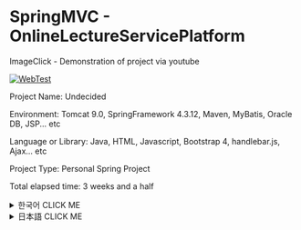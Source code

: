 # SpringMVC - OnlineLectureServicePlatform

ImageClick - Demonstration of project via youtube

[![WebTest](http://img.youtube.com/vi/OUt0UI3mrNM/0.jpg)](http://www.youtube.com/watch?v=OUt0UI3mrNM "WebTest")

Project Name: Undecided

Environment: Tomcat 9.0, SpringFramework 4.3.12, Maven, MyBatis, Oracle DB, JSP... etc

Language or Library: Java, HTML, Javascript, Bootstrap 4, handlebar.js, Ajax... etc

Project Type: Personal Spring Project

Total elapsed time: 3 weeks and a half

<details><summary>한국어 CLICK ME</summary>
<p>


## 개발동기

![alt text](https://github.com/Saimoon13/myProject2/blob/master/web/resources/imgForPort/01.png?raw=true)
```diff
+ 좌 - 유명 인터넷 강의 플랫폼 Udacity, 우 - 학교 토론 스레드 게시판
```

프로젝트 당시 HTML의 활용 수준이 미흡하다는 것을 깨닫고 udacity에서 제공하던 무료 HTML 강좌를 듣고 있었습니다.
그와 동시에 대학교 마지막 학기의 수업이 인터넷 강의로 진행되는 것이었는데, 이 강의 내용은
영어 동영상 강의를 듣고, 영어로 토론을 진행하는 것이었습니다.

기관에서 교육을 받으면서 udacity처럼 동영상 서비스를 제공하면서
스레드 형식의 게시판으로 정보 공유, 토론을 하면 좋겠다는 생각에
이 둘을 합쳐보고 싶다는 생각에 사이트를 만들게 되었습니다.


## 구성
&nbsp;
* 메인화면

![alt text](https://github.com/Saimoon13/myProject2/blob/master/web/resources/imgForPort/02.png)
**1: 기본적인 서비스를 제공하는 탭입니다.**

Lecture는 강의 서비스를 제공하는 페이지

Discuss는 강의와 관련된 토론 게시판입니다.



**2: 회원을 관리하는 탭입니다.**

Bootstrap4 Modal 템플릿을 사용하였으며
세션을 통한 로그인 방식입니다.

![alt text](https://github.com/Saimoon13/myProject2/blob/master/web/resources/imgForPort/03.png)

Jsp를 이용하여 로그인 시변화하도록 구현되어있습니다.

**3: 클릭 시 각 난이도에 해당하는 lecture 부분으로 이동합니다.**

offset 메소드를 이용하여, 이동하게끔 click 속성을 부여했습니다.

&nbsp;
* 회원가입 Modal 입니다.

![alt text](https://github.com/Saimoon13/myProject2/blob/master/web/resources/imgForPort/04.png)

**1: 회원 정보를 입력받는 곳입니다.**

정규표현식 코드로 View에서 들어오는 데이터를 솎아냅니다.

정규표현식을 통과하지 못하거나, 입력데이터가 부족할 시 **2** 에 해당되는 메시지가 뜹니다.

&nbsp;
* 동영상 서비스 lecture 탭입니다.

![alt text](https://github.com/Saimoon13/myProject2/blob/master/web/resources/imgForPort/05.png)

**1: 탭으로 각 난이도에 해당하는 뷰로 스크롤 이동이 가능합니다.**

**2: 구체적 강의 페이지입니다. 클릭 시 Modal 팝업이 뜹니다.**

&nbsp;
* 강의 모달입니다.

![alt text](https://github.com/Saimoon13/myProject2/blob/master/web/resources/imgForPort/06.png)

**1: Oracle DB에서 가져온 강의 정보입니다.**

**2:페이지 이벤트입니다.**

Enroll 버튼으로 강의 서비스 제공 페이지로 넘어갑니다.

Discuss 버튼은 강의 정보의 페이지로 넘어갑니다.

&nbsp;
* 강의 서비스 제공 페이지입니다.

![alt text](https://github.com/Saimoon13/myProject2/blob/master/web/resources/imgForPort/07.png)

**1: 강의의 소분류입니다.**

강의마다 하나의 동영상 url을 포함한 정보를 지니고 있습니다.

**2: Side-navigation bar를 여닫는 버튼입니다.**

**3: DB에서 가져온 youtube url을 iframe으로 서비스 제공합니다.**

&nbsp;
* 토론 게시판입니다.

![alt text](https://github.com/Saimoon13/myProject2/blob/master/web/resources/imgForPort/08.png)

**1: 강의의 난이도 별로 분류되어있습니다.**

**2: Spring WebSocket을 이용한 접속자 로그인 정보입니다.**

로그인 중인 데이터 정보를 표기합니다. 위 사진에서는 admin 계정으로 로그인되어있기에 자기 자신만 표시되었습니다.
DB에서 읽어온 통계정보와 최근 3일 이내의 신회원 정보를 표기합니다.

&nbsp;
* 과목 별 게시판입니다.

![alt text](https://github.com/Saimoon13/myProject2/blob/master/web/resources/imgForPort/09.png)

**1: 게시판 메뉴입니다.** 

댓글 조회수 마지막 댓글자 정보등이 표기됩니다.

**2: 검색창입니다.** 

제목, 내용, 작성자 필터로 검색이 가능합니다.

**3: 새 글 쓰기 버튼입니다.** 

로그인 되어 있을 때만 활성화됩니다.

&nbsp;
* 게시글 페이지 입니다.

![alt text](https://github.com/Saimoon13/myProject2/blob/master/web/resources/imgForPort/10.png)

**1: 게시글 내용입니다.** 

로그인 사용자가 작성자 본인이라면 3처럼 수정, 삭제 탭이 활성화 됩니다.

**2: 게시글의 스레드 댓글입니다.** 

handlebar.js 라이브러리로 구현되어 있습니다.

**3: 로그인 사용자가 댓글 작성자라면 수정, 삭제 버튼이 확성화됩니다.**


&nbsp;
##  만들기 전에 구상했던 점과 다르게 구현된 점들

프로젝트를 시작하기 전에 정말 간단하게 개요 ppt를 만들었습니다.

대략적으로 구상을 해놓았습니다.

밑에서도 차이점을 설명하기 위해 사용하겠지만

그래도 전체를 보고싶으신 분들은 밑 주소를 참고해주세요.

https://www.slideshare.net/yuwonkyun/spring-overview-roughly

&nbsp;
![alt text](https://github.com/Saimoon13/myProject2/blob/master/web/resources/imgForPort/changed/001.png?raw=true)
 
자유게시판을 만들려했는데

동영상 서비스 제공 플랫폼에서 자유 게시판이 있다는 것이 어색했다고 느꼈습니다.

자유게시판을 지우고, 토론 게시판을 만들기로 했습니다.

&nbsp;
![alt text](https://github.com/Saimoon13/myProject2/blob/master/web/resources/imgForPort/changed/002.png?raw=true)

Ajax를 이용하여 모든 input의 데이테를 확인하여

'중복된 아이디입니다.' 라는 식으로 사용하려 했지만

정규표현식을 이용한 view의 활용만으로 필터처리를 했습니다.

&nbsp;
![alt text](https://github.com/Saimoon13/myProject2/blob/master/web/resources/imgForPort/changed/003.png?raw=true)

자유 게시판이 사라져서 쓸모없는 부분이 되어버렸습니다. 전부 지우고

토론 게시판으로 리모델링 돼었습니다.

&nbsp;
![alt text](https://github.com/Saimoon13/myProject2/blob/master/web/resources/imgForPort/changed/004.png?raw=true)

난이도를 아코디언 같은 Jquery UI로 처리하려고 했으나

사용자의 입장에서 클릭 같은 이벤트를 발생시켜야만 컨텐츠가 보인다는 것은 매우 불편할 것이라고 생각해

offset을 이용한 스크롤 버튼을 만들어놓고

모든 강의를 한페이지에 표현하기로 했습니다.

&nbsp;
![alt text](https://github.com/Saimoon13/myProject2/blob/master/web/resources/imgForPort/changed/005.png?raw=true)

자유 게시판이 사라지고 토론게시판으로 만들어졌기에

검색게시판은 토론 게시판에 포함되어 있어 기능 자체가 필요가 없어졌습니다.

때문에 사라졌습니다.

&nbsp;
![alt text](https://github.com/Saimoon13/myProject2/blob/master/web/resources/imgForPort/changed/006.png?raw=true)

lecture comment 기능을 만들 시 DIscuss 에 토론 기능을 집중시키는 의도가 희석될 수 있다는 생각이 들었습니다.

Udacity에서도 video coment는 사용하지 않는 점을 생각해 기능을 삭제했습니다.


&nbsp;
## 프로젝트를 마무리하면서 느낀점

&nbsp;
먼저 DB에 대해 느낀점이 많습니다. 아래는 제가 만든 DB의 erd 입니다.

![alt text](https://github.com/Saimoon13/myProject2/blob/master/web/resources/imgForPort/erd.png?raw=true)

프로젝트를 완성 후 데이터보에스 erd를 만들면서 느낀점은 중복되는 부분이 너무많다는 것입니다.

lid(과목 아이디), lname(과목 이름) 등 과목정보는 과반 이상의 테이블에서 사용하고 있습니다.


객체 지향 언어에서는 상속을 통해서 코드의 중복을 최소화 할 수 있습니다.

하지만 데이터베이스는 상속이 없는 것으로 알고 있습니다. 

다른 사람에게 묻고 조사해서 데이터베이스는 릴레이션을 이용해서 

중복을 최소화 할 수 있다는 사실을 알았지만 구체적 활용 방도는 모르는 채입니다. 


또한 youtube url의 처리 때문에 이 로우들을 키(key) 처리도 하지 못한 점도 굉장히 신경스입니다

데이터베이스 설계 능력이 부족함을 통감하였고, 더 공부해서 다음에는 더 치밀한 구성으로 진행해야할 필요성을 느꼈습니다.

&nbsp;
&nbsp;
마지막으로 혼자 프로젝트를 마무리하면서 느낀 가장 큰 점은 모르는 점을 혼자 조사해야한다는 점을 느꼈습니다.

지도 선생님의 아래에서 그룹프로젝트를 진행하면 모르는 것은 팀원들에게 묻거나

그래도 해결되지 않으면, 지도 선생님께 물으면 됩니다. 하지만 혼자 준비하게 되면 그럴 수 없는 것이 가장 힘들었습니다.

**'이게 이렇게 하면 될거같은데 왜 안되지?' **
 
라는 의문을 해결하기 위해 stackoverflow 등 웹 사이트를 적극 활용하여

찾아도 모르는 것이 생기면 직접 질문을 하기도 하였습니다.

 

이러한 경험으로 가르쳐주는 지도자 없이 스스로 해결하는 방법을 배우는 한편

지도자의 중요성을 다시금 깨닫는 좋은 경험이었습니다.


</p>
</details>

<details><summary>日本語 CLICK ME</summary>
<p>




## 開発の動機
![alt text](https://github.com/Saimoon13/myProject2/blob/master/web/resources/imgForPort/01.png?raw=true)
```diff
+左 - 有名インターネット講義プラットフォームUdacity、右 - 学校のディスカッションスレッド掲示板
```

プロジェクト当時HTMLスキルレベルが良くないと思い、udacityで提供するのHTML講座を受けていました。
その時期、大学４年のネット授業も受けていました、この講義の内容は、
英語のビデオ講義を見て、掲示板で英語を使って議論することでした。

機関で教育を受けている時、教育生たちが授業を受けて分からないことに苦労しているところをよく見ました。
先生は一人のため、時間の制約もあり全ての生徒の質問に答えることは難しいかったのです。

英語が上手で英語のウェブを探し、解決する人もいたですが、国内ではそういうIT情報がよく集まる
ウェブサイトが見つかりませんでした。

このため私はその時に受けていた、映像の授業と学校の講義を合わせたらこういう悩みが解決できるかも知れないと思いました。
単なる映像提供のサービスではなく、その映像を見て疑問に思ったこと、もっといい情報をディスカッションするそういうウェブサイトです。
互いに知らないことを教え会い、相乗効果を作る出すことができるホームページと思いました。

このため、二つのサイトを参考として開発に取り組むことにしました。


## 構成
&nbsp;
* メイン

![alt text](https://github.com/Saimoon13/myProject2/blob/master/web/resources/imgForPort/02.png)
**1: 基本的サービスを提供する処です.**

Lectureは講義サービスを提供するページ

Discussは講義と関連する掲示板です。



**2: 会員を管理する処です。**

Bootstrap4 Modalテンプレートを使用しました。
セッションを通じたログイン方法です。

![alt text](https://github.com/Saimoon13/myProject2/blob/master/web/resources/imgForPort/03.png)

Jspを使うログイン時、変化するように作られています。

**3：クリックし、各難易度に対応するlecture部分に移動します。**

offsetメソッドを使い、移動するようclick属性を付与しました。

&nbsp;
* 会員登録Modalです。

![alt text](https://github.com/Saimoon13/myProject2/blob/master/web/resources/imgForPort/04.png)

**1: 会員情報の入力する処です。**

正規表現のコードでViewからの着信データを検査します。

正規表現を通過しない場合や、入力データが満たされない時**2**に該当するメッセージが表示されます。

&nbsp;
* 映像サービスlectureです。

![alt text](https://github.com/Saimoon13/myProject2/blob/master/web/resources/imgForPort/05.png)

**1: 各難易度に対応するスクロールに移動します。**

**2: 講義のページです。クリック時、Modalポップアップが表示されます。**

&nbsp;
* 講義モーダルです。

![alt text](https://github.com/Saimoon13/myProject2/blob/master/web/resources/imgForPort/06.png)

**1: Oracle DBから取得した講義情報です。**

**2:ページイベントです。**

Enrollボタン：講義サービス提供のページに進みます。

Discussボタン：講義情報のページに進みます。

&nbsp;
* 講義サービス提供のページです。

![alt text](https://github.com/Saimoon13/myProject2/blob/master/web/resources/imgForPort/07.png)

**1: 講義の小分類です。**

講義ごとに1つの映像urlを含む情報を持っています。

**2: Side-navigation barを開閉するボタンです。**

**3: DBから取得したyoutube urlをiframeを使って映像を映します**

&nbsp;
* ディスカッション掲示板です。

![alt text](https://github.com/Saimoon13/myProject2/blob/master/web/resources/imgForPort/08.png)

**1: 講義の難易度別に分類されています。**

**2: Spring WebSocketを利用して、接続者のログイン情報を現れます。**

ログイン中のデータの情報を表記します。
上の写真では、adminアカウントでログインしているので、adminだけが表示されました。
DBから読み取った統計情報と、過去3日以内の新会員情報を表記します。

&nbsp;
* 科目別掲示板です。

![alt text](https://github.com/Saimoon13/myProject2/blob/master/web/resources/imgForPort/09.png)

**1: 掲示板です。** 

作成した人のIDや、最後のコメントの人などの情報が表記されます。

**2: 検索機能です。** 

タイトル、内容、作成者フィルタで検索が可能です。

**3: 新しいディスカッションボタンです。** 

ログインしている場合にのみ有効になります。

&nbsp;
* スレッドのページです。

![alt text](https://github.com/Saimoon13/myProject2/blob/master/web/resources/imgForPort/10.png)

**1: スレッドのページです。**

ログインユーザーが作成者本人であれば、「3」と同じく変更、削除、ボタンがアクティブになります。

**2: スレッドのコメントです。**

handlebar.jsライブラリを使い作られています。

**3: ログインユーザーがコメントの作成者であれば、変更、削除ボタンがアクティブになります。**


&nbsp;
##  作成する前の構想との違い

プロジェクトを開始する前に、簡単な概要pptを作成しました。

大まかに構想をしてました。

下でも違いを説明するために使用するが、見たい人は下のアドレスをご参照してください。

https://www.slideshare.net/yuwonkyun/spring-overview-roughly

&nbsp;
![alt text](https://github.com/Saimoon13/myProject2/blob/master/web/resources/imgForPort/changed/001.png?raw=true)
 
始めは、ただ会話が出来る自由掲示板を作成しようと思いました。

しかし、映像サービス提供プラットフォームで自由掲示板があることがぎこちなく感じました。

それで自由掲示板を消して、ディスカッション掲示板を作ることにしました。

&nbsp;
![alt text](https://github.com/Saimoon13/myProject2/blob/master/web/resources/imgForPort/changed/002.png?raw=true)

Ajaxを利用して、すべてのinputのデータを確認して

「重複したIDです。」という風に使用しようとしましたが、

正規表現を利用したviewの活用だけでフィルタ処理をしました。

&nbsp;
![alt text](https://github.com/Saimoon13/myProject2/blob/master/web/resources/imgForPort/changed/003.png?raw=true)

自由掲示板が消えて無駄な部分になってしまいました。

全て排除し、ディスカッション掲示板に改造しました。

&nbsp;
![alt text](https://github.com/Saimoon13/myProject2/blob/master/web/resources/imgForPort/changed/004.png?raw=true)

難易度をアコーディオンのようなJquery UIを使い処理しようとしましたが、

ユーザーの立場で考えてみると
クリックのイベントを発生してこそコンテンツが見えるということは非常に不便だと思いました。

それで、offsetを利用したスクロールボタンを作っておいて
すべての講義をページに表現するようにしました。

&nbsp;
![alt text](https://github.com/Saimoon13/myProject2/blob/master/web/resources/imgForPort/changed/005.png?raw=true)

自由掲示板が消えディスカッション掲示板が作られたので

検索機能は掲示板に含まれており、機能自体が必要がなくなりました。

このため機能が消えました。

&nbsp;
![alt text](https://github.com/Saimoon13/myProject2/blob/master/web/resources/imgForPort/changed/006.png?raw=true)

lecture comment機能を作成する際、DIscussにディスカッション機能を集中させる意図が希釈される機能性があると思いました。

Udacityもvideo comentは使用しておりません。その点を考え、機能を削除しました。


&nbsp;
## プロジェクトを仕上げながら感じたこと

&nbsp;
まず、DBに対して感じたことがあります。以下は私が作ったDBのerdです。

![alt text](https://github.com/Saimoon13/myProject2/blob/master/web/resources/imgForPort/erd.png?raw=true)

プロジェクトを完成した後、データベースerdを作りながら感じた点は、
重複している部分があまりにも多いということです。

lid（科目名）、lname（科目名）などの科目については、過半以上のテーブルで使用されています。


オブジェクト指向言語では、継承を使ってコードの重複を最小限に抑えることができます。

しかし、データベースは継承がありません。

他の人に聞いて調査してデータベースはリレーションを利用して

重複を最小限に抑えることができるという事実を知りましたが、具体的に活用戦略はわからないままです。


また、youtube urlの処理のためには、キー（key）の処理しなかった点も非常に気になります。

データベースの設計能力がないことを痛感し、
勉強して今度はより緻密な構成を作るよう努力しようと思いました。

&nbsp;
&nbsp;
最後に、一人でプロジェクトを仕上げながらよく思った点は知らないことを一人で調査する必要がないという点です。

先生の下でグループプロジェクトを進める時は、わからないことはチームメンバーに尋ねたり
それでも解決しない場合は、先生に聞くことができます。
しかし、一人で準備すれば、そのことができない点が大変でした。

**'このやり方でできると思ってのに、なんで出来ないんだ？'**
 
という疑問を解決するためにstackoverflowなどのウェブサイトを積極的に活用しました。
探してもわからない場合は直接質問をしました。

このような経験で、教えてくれる指導者なしで自ら解決する方法を学ぶ一方、
先生の重要性を再び実感しました。


</p>
</details>
